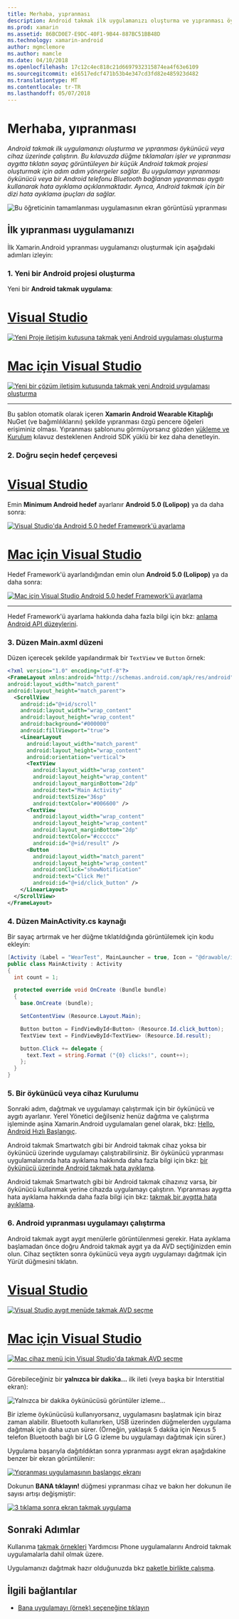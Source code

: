 ```yaml
---
title: Merhaba, yıpranması
description: Android takmak ilk uygulamanızı oluşturma ve yıpranması öykünücü veya cihaz üzerinde çalıştırın. Bu kılavuzda düğme tıklamaları işler ve yıpranması aygıtta tıklatın sayaç görüntüleyen bir küçük Android takmak projesi oluşturmak için adım adım yönergeler sağlar. Bu uygulamayı yıpranması öykünücü veya bir Android telefonu Bluetooth bağlanan yıpranması aygıtı kullanarak hata ayıklama açıklanmaktadır. Ayrıca, Android takmak için bir dizi hata ayıklama ipuçları da sağlar.
ms.prod: xamarin
ms.assetid: 86BCD0E7-E9DC-40F1-9B44-887BC51BB48D
ms.technology: xamarin-android
author: mgmclemore
ms.author: mamcle
ms.date: 04/10/2018
ms.openlocfilehash: 17c12c4ec818c21d6697932315874ea4f63e6109
ms.sourcegitcommit: e16517edcf471b53b4e347cd3fd82e485923d482
ms.translationtype: MT
ms.contentlocale: tr-TR
ms.lasthandoff: 05/07/2018
---
```

# <a name="hello-wear"></a>Merhaba, yıpranması

_Android takmak ilk uygulamanızı oluşturma ve yıpranması öykünücü veya cihaz üzerinde çalıştırın. Bu kılavuzda düğme tıklamaları işler ve yıpranması aygıtta tıklatın sayaç görüntüleyen bir küçük Android takmak projesi oluşturmak için adım adım yönergeler sağlar. Bu uygulamayı yıpranması öykünücü veya bir Android telefonu Bluetooth bağlanan yıpranması aygıtı kullanarak hata ayıklama açıklanmaktadır. Ayrıca, Android takmak için bir dizi hata ayıklama ipuçları da sağlar._

![Bu öğreticinin tamamlanması uygulamasının ekran görüntüsü yıpranması](hello-wear-images/example.png)

## <a name="your-first-wear-app"></a>İlk yıpranması uygulamanızı

İlk Xamarin.Android yıpranması uygulamanızı oluşturmak için aşağıdaki adımları izleyin:

### <a name="1-create-a-new-android-project"></a>1. Yeni bir Android projesi oluşturma

Yeni bir **Android takmak uygulama**:

# <a name="visual-studiotabvswin"></a>[Visual Studio](#tab/vswin)

[![Yeni Proje iletişim kutusuna takmak yeni Android uygulaması oluşturma](hello-wear-images/vs/new-solution-sml.w157.png)](hello-wear-images/vs/new-solution.w157.png#lightbox)

# <a name="visual-studio-for-mactabvsmac"></a>[Mac için Visual Studio](#tab/vsmac)

[![Yeni bir çözüm iletişim kutusunda takmak yeni Android uygulaması oluşturma](hello-wear-images/xs/new-solution-sml.png)](hello-wear-images/xs/new-solution.png#lightbox)

-----


Bu şablon otomatik olarak içeren **Xamarin Android Wearable Kitaplığı** NuGet (ve bağımlılıklarını) şekilde yıpranması özgü pencere öğeleri erişiminiz olması. Yıpranması şablonunu görmüyorsanız gözden [yükleme ve Kurulum](~/android/wear/get-started/installation.md) kılavuz desteklenen Android SDK yüklü bir kez daha denetleyin. 

### <a name="2-choose-the-correct-target-framework"></a>2. Doğru seçin **hedef çerçevesi**

# <a name="visual-studiotabvswin"></a>[Visual Studio](#tab/vswin)

Emin **Minimum Android hedef** ayarlanır **Android 5.0 (Lolipop)** ya da daha sonra: 

[![Visual Studio'da Android 5.0 hedef Framework'ü ayarlama](hello-wear-images/vs/target-framework-sml.png)](hello-wear-images/vs/target-framework.png#lightbox)

# <a name="visual-studio-for-mactabvsmac"></a>[Mac için Visual Studio](#tab/vsmac)

Hedef Framework'ü ayarlandığından emin olun **Android 5.0 (Lolipop)** ya da daha sonra:

[![Mac için Visual Studio Android 5.0 hedef Framework'ü ayarlama](hello-wear-images/xs/target-framework-sml.png)](hello-wear-images/xs/target-framework.png#lightbox)

-----

Hedef Framework'ü ayarlama hakkında daha fazla bilgi için bkz: [anlama Android API düzeylerini](~/android/app-fundamentals/android-api-levels.md).


### <a name="3-edit-the-mainaxml-layout"></a>3. Düzen **Main.axml** düzeni

Düzen içerecek şekilde yapılandırmak bir `TextView` ve `Button` örnek: 

```xml
<?xml version="1.0" encoding="utf-8"?>
<FrameLayout xmlns:android="http://schemas.android.com/apk/res/android"
android:layout_width="match_parent"
android:layout_height="match_parent">
  <ScrollView
    android:id="@+id/scroll"
    android:layout_width="wrap_content"
    android:layout_height="wrap_content"
    android:background="#000000"
    android:fillViewport="true">
    <LinearLayout
      android:layout_width="match_parent"
      android:layout_height="wrap_content"
      android:orientation="vertical">
      <TextView
        android:layout_width="wrap_content"
        android:layout_height="wrap_content"
        android:layout_marginBottom="2dp"
        android:text="Main Activity"
        android:textSize="36sp"
        android:textColor="#006600" />
      <TextView
        android:layout_width="wrap_content"
        android:layout_height="wrap_content"
        android:layout_marginBottom="2dp"
        android:textColor="#cccccc"
        android:id="@+id/result" />
      <Button
        android:layout_width="match_parent"
        android:layout_height="wrap_content"
        android:onClick="showNotification"
        android:text="Click Me!"
        android:id="@+id/click_button" />
    </LinearLayout>
  </ScrollView>
</FrameLayout>
```

### <a name="4-edit-the-mainactivitycs-source"></a>4. Düzen **MainActivity.cs** kaynağı

Bir sayaç artırmak ve her düğme tıklatıldığında görüntülemek için kodu ekleyin: 

```csharp
[Activity (Label = "WearTest", MainLauncher = true, Icon = "@drawable/icon")]
public class MainActivity : Activity
{
  int count = 1;

  protected override void OnCreate (Bundle bundle)
  {
    base.OnCreate (bundle);

    SetContentView (Resource.Layout.Main);

    Button button = FindViewById<Button> (Resource.Id.click_button);
    TextView text = FindViewById<TextView> (Resource.Id.result);

    button.Click += delegate {
      text.Text = string.Format ("{0} clicks!", count++);
    };
  }
}
```

### <a name="5-setup-an-emulator-or-device"></a>5. Bir öykünücü veya cihaz Kurulumu

Sonraki adım, dağıtmak ve uygulamayı çalıştırmak için bir öykünücü ve aygıtı ayarlanır. Yerel Yönetici değilseniz henüz dağıtma ve çalıştırma işleminde aşina Xamarin.Android uygulamaları genel olarak, bkz: [Hello, Android Hızlı Başlangıç](~/android/get-started/hello-android/hello-android-quickstart.md).

Android takmak Smartwatch gibi bir Android takmak cihaz yoksa bir öykünücü üzerinde uygulamayı çalıştırabilirsiniz. Bir öykünücü yıpranması uygulamalarında hata ayıklama hakkında daha fazla bilgi için bkz: [bir öykünücü üzerinde Android takmak hata ayıklama](~/android/wear/deploy-test/debug-on-emulator.md).

Android takmak Smartwatch gibi bir Android takmak cihazınız varsa, bir öykünücü kullanmak yerine cihazda uygulamayı çalıştırın. Yıpranması aygıtta hata ayıklama hakkında daha fazla bilgi için bkz: [takmak bir aygıtta hata ayıklama](~/android/wear/deploy-test/debug-on-device.md).


### <a name="6-run-the-android-wear-app"></a>6. Android yıpranması uygulamayı çalıştırma

Android takmak aygıt aygıt menülerle görüntülenmesi gerekir. Hata ayıklama başlamadan önce doğru Android takmak aygıt ya da AVD seçtiğinizden emin olun. Cihaz seçtikten sonra öykünücü veya aygıtı uygulamayı dağıtmak için Yürüt düğmesini tıklatın.

# <a name="visual-studiotabvswin"></a>[Visual Studio](#tab/vswin)

[![Visual Studio aygıt menüde takmak AVD seçme](hello-wear-images/vs/choose-wear-sim.png)](hello-wear-images/vs/choose-wear-sim.png#lightbox)

# <a name="visual-studio-for-mactabvsmac"></a>[Mac için Visual Studio](#tab/vsmac)

[![Mac cihaz menü için Visual Studio'da takmak AVD seçme](hello-wear-images/xs/choose-wear-sim.png)](hello-wear-images/xs/choose-wear-sim.png#lightbox)

-----

Görebileceğiniz bir **yalnızca bir dakika...**  ilk ileti (veya başka bir Interstitial ekran): 

![Yalnızca bir dakika öykünücüsü görüntüler izleme...](hello-wear-images/please-wait.png)

Bir izleme öykünücüsü kullanıyorsanız, uygulamasını başlatmak için biraz zaman alabilir. Bluetooth kullanırken, USB üzerinden düğmelerden uygulama dağıtmak için daha uzun sürer. (Örneğin, yaklaşık 5 dakika için Nexus 5 telefon Bluetooth bağlı bir LG G izleme bu uygulamayı dağıtmak için sürer.)

Uygulama başarıyla dağıtıldıktan sonra yıpranması aygıt ekran aşağıdakine benzer bir ekran görüntülenir:

[![Yıpranması uygulamasının başlangıç ekranı](hello-wear-images/mainactivity-screen.png)](hello-wear-images/mainactivity-screen.png#lightbox)

Dokunun **BANA tıklayın!** düğmesi yıpranması cihaz ve bakın her dokunun ile sayısı artışı değişmiştir:

[![3 tıklama sonra ekran takmak uygulama](hello-wear-images/mainactivity-counts.png)](hello-wear-images/mainactivity-counts.png#lightbox)


## <a name="next-steps"></a>Sonraki Adımlar

Kullanıma [takmak örnekleri](https://developer.xamarin.com/samples/android/Android%20Wear/) Yardımcısı Phone uygulamalarını Android takmak uygulamalarla dahil olmak üzere.

Uygulamanızı dağıtmak hazır olduğunuzda bkz [paketle birlikte çalışma](~/android/wear/deploy-test/packaging.md).


## <a name="related-links"></a>İlgili bağlantılar

- [Bana uygulamayı (örnek) seçeneğine tıklayın](https://developer.xamarin.com/samples/monodroid/wear/WearTest/)
